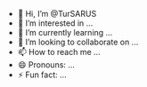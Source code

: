- 👋 Hi, I’m @TurSARUS
- 👀 I’m interested in ...
- 🌱 I’m currently learning ...
- 💞️ I’m looking to collaborate on ...
- 📫 How to reach me ...
- 😄 Pronouns: ...
- ⚡ Fun fact: ...

<!---
TurSARUS/TurSARUS is a ✨ special ✨ repository because its `README.md` (this file) appears on your GitHub profile.
You can click the Preview link to take a look at your changes.
--->
